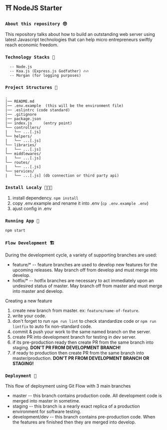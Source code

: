 ## ⛩ **NodeJS Starter**

### **`About this repository 😎`**
This repository talks about how to build an outstanding web server using latest Javascript technologies that can help micro entrepreneurs swiftly reach economic freedom.

### **`Technology Stacks 🍔`**
```
  -- Node.js
  -- Koa.js (Express.js Godfather) 🔥🔥
  -- Morgan (for logging purposes)
```

### **`Project Structures 🏢`**
```
.
│── README.md
│── .env.example  (this will be the environment file)
|── .eslintrc (code standard)
|── .gitignore
|── package.json
|── index.js     (entry point)
└── controllers/
|   └── ...[.js]
└── helpers/
|   └── ...[.js]
└── libraries/
|   └── ...[.js]
└── middlewares/
|   └── ...[.js]
└── routes/
|   └── ...[.js]
└── services/
|   └── ...[.js] (db connection or third party api)
```

### **`Install Localy 🧑🏼‍🔧`**
1. install dependency. `npm install`  
1. copy .env.example and rename it into .env (`cp .env.example .env`)
1. ajust config in .env

### **`Running App 👟`**
`npm start`  

### **`Flow Development 🏗`**
During the development cycle, a variety of supporting branches are used:  

- feature/* -- feature branches are used to develop new features for the upcoming releases. May branch off from develop and must merge into develop.
- hotfix/* -- hotfix branches are necessary to act immediately upon an undesired status of master. May branch off from master and must merge into master and develop.

Creating a new feature  

1. create new branch from master. ex: `feature/name-of-feature`.
1. write your code.
1. don't forget to run `npm run lint` to check standardize code or `npm run lintfix` to auto fix non-standard code.
1. commit & push your work to the same named branch on the server.
1. create PR into development branch for testing in dev server.
1. if its pre-production ready then create PR from the same branch into staging. **DON'T PR FROM DEVELOPMENT BRANCH!**
1. if ready to production then create PR from the same branch into master/production. **DON'T PR FROM DEVELOPMENT BRANCH OR STAGING!**

### **`Deployment 🚀`**
This flow of deployment using Git Flow with 3 main branches  

- master -- this branch contains production code. All development code is merged into master in sometime.
- staging -- this branch is a nearly exact replica of a production environment for software testing.
- development/dev -- this branch contains pre-production code. When the features are finished then they are merged into develop.
